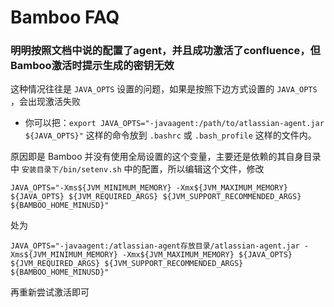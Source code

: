 # Bamboo FAQ

### 明明按照文档中说的配置了agent，并且成功激活了confluence，但Bamboo激活时提示生成的密钥无效
这种情况往往是 `JAVA_OPTS` 设置的问题，如果是按照下边方式设置的 `JAVA_OPTS` ，会出现激活失败
   * 你可以把：`export JAVA_OPTS="-javaagent:/path/to/atlassian-agent.jar ${JAVA_OPTS}"` 这样的命令放到 `.bashrc` 或 `.bash_profile` 这样的文件内。

原因即是 Bamboo 并没有使用全局设置的这个变量，主要还是依赖的其自身目录中 `安装目录下/bin/setenv.sh` 中的配置，所以编辑这个文件，修改 

`JAVA_OPTS="-Xms${JVM_MINIMUM_MEMORY} -Xmx${JVM_MAXIMUM_MEMORY} ${JAVA_OPTS} ${JVM_REQUIRED_ARGS} ${JVM_SUPPORT_RECOMMENDED_ARGS} ${BAMBOO_HOME_MINUSD}"` 

处为 

`JAVA_OPTS="-javaagent:/atlassian-agent存放目录/atlassian-agent.jar -Xms${JVM_MINIMUM_MEMORY} -Xmx${JVM_MAXIMUM_MEMORY} ${JAVA_OPTS} ${JVM_REQUIRED_ARGS} ${JVM_SUPPORT_RECOMMENDED_ARGS} ${BAMBOO_HOME_MINUSD}"`

再重新尝试激活即可
